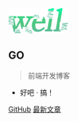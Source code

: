 <img src="imgs/well.png" alt="guide" width = "120">

## GO

> 前端开发博客

- 好吧 · 搞！

[GitHub](https://github.com/sxfad/well-go)
[最新文章](#简介)
